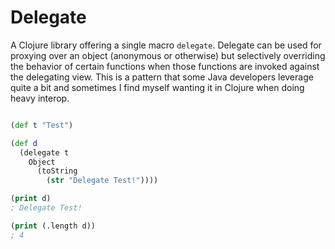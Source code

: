 # Delegate

A Clojure library offering a single macro `delegate`. 
Delegate can be used for proxying over an object (anonymous or otherwise) but
selectively overriding the behavior of certain functions when those functions 
are invoked against the delegating view. This is a pattern that some Java developers
leverage quite a bit and sometimes I find myself wanting it in Clojure when doing
heavy interop.


```clojure

(def t "Test")

(def d 
  (delegate t 
    Object
      (toString 
        (str "Delegate Test!"))))

(print d)
; Delegate Test!

(print (.length d))
; 4

```


